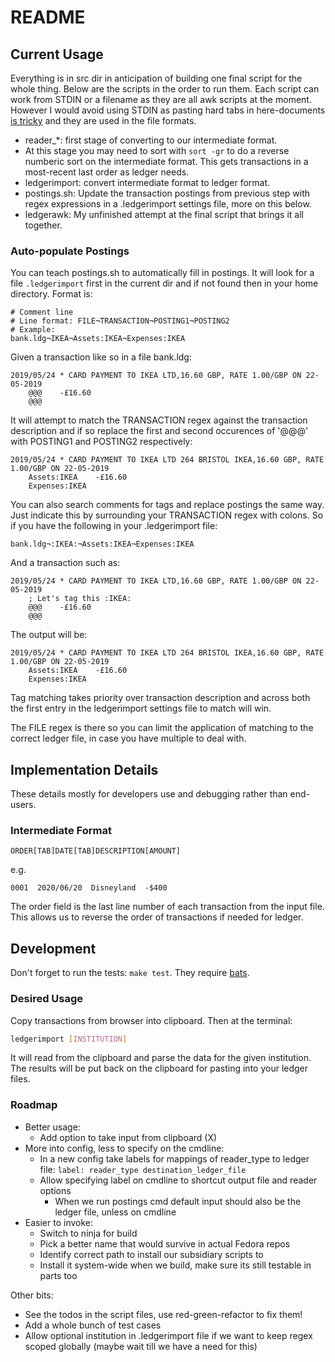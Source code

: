 # README

## Current Usage

Everything is in src dir in anticipation of building one final script for the whole
thing. Below are the scripts in the order to run them. Each script can work from
STDIN or a filename as they are all awk scripts at the moment. However I would
avoid using STDIN as pasting hard tabs in here-documents [is
tricky](https://stackoverflow.com/questions/3731513/how-do-you-type-a-tab-in-a-bash-here-document)
and they are used in the file formats.

* reader\_\*: first stage of converting to our intermediate format.
* At this stage you may need to sort with `sort -gr` to do a reverse numberic
  sort on the intermediate format. This gets transactions in a most-recent last
  order as ledger needs.
* ledgerimport: convert intermediate format to ledger format.
* postings.sh: Update the transaction postings from previous step with regex
  expressions in a .ledgerimport settings file, more on this below.
* ledgerawk: My unfinished attempt at the final script that brings it all
  together.

### Auto-populate Postings

You can teach postings.sh to automatically fill in postings. It will look for a
file `.ledgerimport` first in the current dir and if not found then in your home
directory. Format is:

```text
# Comment line
# Line format: FILE¬TRANSACTION¬POSTING1¬POSTING2
# Example:
bank.ldg¬IKEA¬Assets:IKEA¬Expenses:IKEA
```

Given a transaction like so in a file bank.ldg:

```text
2019/05/24 * CARD PAYMENT TO IKEA LTD,16.60 GBP, RATE 1.00/GBP ON 22-05-2019
    @@@    -£16.60
    @@@
```

It will attempt to match the TRANSACTION regex against the transaction
description and if so replace the first and second occurences of '@@@' with
POSTING1 and POSTING2 respectively:

```text
2019/05/24 * CARD PAYMENT TO IKEA LTD 264 BRISTOL IKEA,16.60 GBP, RATE 1.00/GBP ON 22-05-2019 
    Assets:IKEA    -£16.60
    Expenses:IKEA
```

You can also search comments for tags and replace postings the same way. Just
indicate this by surrounding your TRANSACTION regex with colons. So if you have the
following in your .ledgerimport file:

```text
bank.ldg¬:IKEA:¬Assets:IKEA¬Expenses:IKEA
```

And a transaction such as:

```text
2019/05/24 * CARD PAYMENT TO IKEA LTD,16.60 GBP, RATE 1.00/GBP ON 22-05-2019
    ; Let's tag this :IKEA:
    @@@    -£16.60
    @@@
```

The output will be:

```text
2019/05/24 * CARD PAYMENT TO IKEA LTD 264 BRISTOL IKEA,16.60 GBP, RATE 1.00/GBP ON 22-05-2019 
    Assets:IKEA    -£16.60
    Expenses:IKEA
```

Tag matching takes priority over transaction description and across both the
first entry in the ledgerimport settings file to match will win.

The FILE regex is there so you can limit the application of matching to the
correct ledger file, in case you have multiple to deal with.

## Implementation Details

These details mostly for developers use and debugging rather than end-users.

### Intermediate Format

```text
ORDER[TAB]DATE[TAB]DESCRIPTION[AMOUNT]
```

e.g.

```text
0001  2020/06/20  Disneyland  -$400
```

The order field is the last line number of each transaction from the input file.
This allows us to reverse the order of transactions if needed for ledger.

## Development

Don't forget to run the tests: `make test`. They require [bats](https://github.com/sstephenson/bats).

### Desired Usage

Copy transactions from browser into clipboard. Then at the terminal:

```bash
ledgerimport [INSTITUTION]
```

It will read from the clipboard and parse the data for the given institution.
The results will be put back on the clipboard for pasting into your ledger files.

### Roadmap

* Better usage:
  * Add option to take input from clipboard (X)
* More into config, less to specify on the cmdline:
  * In a new config take labels for mappings of reader_type to ledger file:
    `label: reader_type destination_ledger_file`
  * Allow specifying label on cmdline to shortcut output file and reader options
    * When we run postings cmd default input should also be the ledger file,
      unless on cmdline
* Easier to invoke:
  * Switch to ninja for build
  * Pick a better name that would survive in actual Fedora repos
  * Identify correct path to install our subsidiary scripts to
  * Install it system-wide when we build, make sure its still testable in parts
    too

Other bits:

* See the todos in the script files, use red-green-refactor to fix them!
* Add a whole bunch of test cases
* Allow optional institution in .ledgerimport file if we want to keep regex
  scoped globally (maybe wait till we have a need for this)
